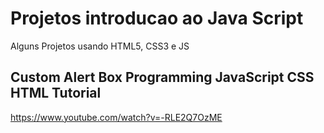 # Projetos introducao ao Java Script

Alguns Projetos usando HTML5, CSS3 e JS

## Custom Alert Box Programming JavaScript CSS HTML Tutorial
https://www.youtube.com/watch?v=-RLE2Q7OzME

